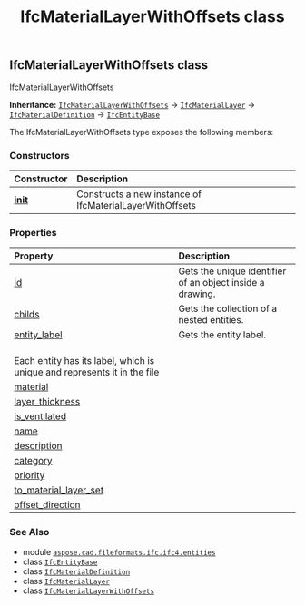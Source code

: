 ﻿---
title: IfcMaterialLayerWithOffsets class
second_title: Aspose.CAD for Python via .NET API References
description: 
type: docs
weight: 3650
url: /python-net/aspose.cad.fileformats.ifc.ifc4.entities/ifcmateriallayerwithoffsets/
is_root: false
---

## IfcMaterialLayerWithOffsets class

IfcMaterialLayerWithOffsets



**Inheritance:** [`IfcMaterialLayerWithOffsets`](/cad/python-net/aspose.cad.fileformats.ifc.ifc4.entities/ifcmateriallayerwithoffsets) → 
[`IfcMaterialLayer`](/cad/python-net/aspose.cad.fileformats.ifc.ifc4.entities/ifcmateriallayer) → 
[`IfcMaterialDefinition`](/cad/python-net/aspose.cad.fileformats.ifc.ifc4.entities/ifcmaterialdefinition) → 
[`IfcEntityBase`](/cad/python-net/aspose.cad.fileformats.ifc/ifcentitybase)



The IfcMaterialLayerWithOffsets type exposes the following members:

### Constructors
| Constructor | Description |
| :- | :- |
| [__init__](/cad/python-net/aspose.cad.fileformats.ifc.ifc4.entities/ifcmateriallayerwithoffsets/__init__/#) | Constructs a new instance of IfcMaterialLayerWithOffsets |


### Properties
| Property | Description |
| :- | :- |
| [id](/cad/python-net/aspose.cad.fileformats.ifc.ifc4.entities/ifcmateriallayerwithoffsets/id) | Gets the unique identifier of an object inside a drawing. |
| [childs](/cad/python-net/aspose.cad.fileformats.ifc.ifc4.entities/ifcmateriallayerwithoffsets/childs) | Gets the collection of a nested entities. |
| [entity_label](/cad/python-net/aspose.cad.fileformats.ifc.ifc4.entities/ifcmateriallayerwithoffsets/entity_label) | Gets the entity label.<br/>Each entity has its label, which is unique and represents it in the file |
| [material](/cad/python-net/aspose.cad.fileformats.ifc.ifc4.entities/ifcmateriallayerwithoffsets/material) |  |
| [layer_thickness](/cad/python-net/aspose.cad.fileformats.ifc.ifc4.entities/ifcmateriallayerwithoffsets/layer_thickness) |  |
| [is_ventilated](/cad/python-net/aspose.cad.fileformats.ifc.ifc4.entities/ifcmateriallayerwithoffsets/is_ventilated) |  |
| [name](/cad/python-net/aspose.cad.fileformats.ifc.ifc4.entities/ifcmateriallayerwithoffsets/name) |  |
| [description](/cad/python-net/aspose.cad.fileformats.ifc.ifc4.entities/ifcmateriallayerwithoffsets/description) |  |
| [category](/cad/python-net/aspose.cad.fileformats.ifc.ifc4.entities/ifcmateriallayerwithoffsets/category) |  |
| [priority](/cad/python-net/aspose.cad.fileformats.ifc.ifc4.entities/ifcmateriallayerwithoffsets/priority) |  |
| [to_material_layer_set](/cad/python-net/aspose.cad.fileformats.ifc.ifc4.entities/ifcmateriallayerwithoffsets/to_material_layer_set) |  |
| [offset_direction](/cad/python-net/aspose.cad.fileformats.ifc.ifc4.entities/ifcmateriallayerwithoffsets/offset_direction) |  |



### See Also
* module [`aspose.cad.fileformats.ifc.ifc4.entities`](..)
* class [`IfcEntityBase`](/cad/python-net/aspose.cad.fileformats.ifc/ifcentitybase)
* class [`IfcMaterialDefinition`](/cad/python-net/aspose.cad.fileformats.ifc.ifc4.entities/ifcmaterialdefinition)
* class [`IfcMaterialLayer`](/cad/python-net/aspose.cad.fileformats.ifc.ifc4.entities/ifcmateriallayer)
* class [`IfcMaterialLayerWithOffsets`](/cad/python-net/aspose.cad.fileformats.ifc.ifc4.entities/ifcmateriallayerwithoffsets)
